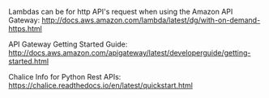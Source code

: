 Lambdas can be for http API's request when using the Amazon API Gateway:
http://docs.aws.amazon.com/lambda/latest/dg/with-on-demand-https.html

API Gateway Getting Started Guide:
http://docs.aws.amazon.com/apigateway/latest/developerguide/getting-started.html

Chalice Info for Python Rest APIs:
https://chalice.readthedocs.io/en/latest/quickstart.html